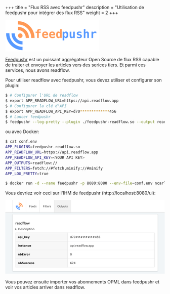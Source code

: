+++
title = "Flux RSS avec feedpushr"
description = "Utilisation de feedpushr pour intégrer des flux RSS"
weight = 2
+++

![](images/feedpushr.png)

[Feedpushr](https://github.com/ncarlier/feedpushr) est un puissant aggrégateur Open Source de flux RSS capable de traiter et envoyer les articles vers des serices tiers.
Et parmi ces services, nous avons readflow.

Pour utiliser readflow avec feedpushr, vous devez utiliser et configurer son plugin:

```bash
$ # Configurer l'URL de readflow
$ export APP_READFLOW_URL=https://api.readflow.app
$ # Configurer la clé d'API
$ export APP_READFLOW_API_KEY=d70*************456
$ # Lancer feedpushr
$ feedpushr --log-pretty --plugin ./feedpushr-readflow.so --output readflow://
```

ou avec Docker:

```bash
$ cat conf.env
APP_PLUGINS=feedpushr-readflow.so                                           
APP_READFLOW_URL=https://api.readflow.app
APP_READFLOW_API_KEY=<YOUR API KEY>
APP_OUTPUTS=readflow://
APP_FILTERS=fetch://#fetch,minify://#minify
APP_LOG_PRETTY=true
```

```bash
$ docker run -d --name feedpushr -p 8080:8080 --env-file=conf.env ncarlier/feedpushr-contrib
```

Vous devriez voir ceci sur l'IHM de feedpushr (http://localhost:8080/ui):

![](images/feedpushr-ui.png)

Vous pouvez ensuite importer vos abonnements OPML dans feedpushr et voir vos articles arriver dans readflow.
